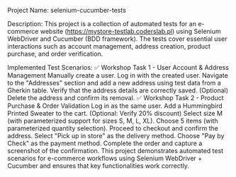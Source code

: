 Project Name: selenium-cucumber-tests

Description:
This project is a collection of automated tests for an e-commerce website (https://mystore-testlab.coderslab.pl) using Selenium WebDriver and Cucumber (BDD framework). The tests cover essential user interactions such as account management, address creation, product purchase, and order verification.

Implemented Test Scenarios:
✅ Workshop Task 1 - User Account & Address Management
Manually create a user.
Log in with the created user.
Navigate to the "Addresses" section and add a new address using test data from a Gherkin table.
Verify that the address details are correctly saved.
(Optional) Delete the address and confirm its removal.
✅ Workshop Task 2 - Product Purchase & Order Validation
Log in as the same user.
Add a Hummingbird Printed Sweater to the cart. (Optional: Verify 20% discount)
Select size M (with parameterized support for sizes S, M, L, XL).
Choose 5 items (with parameterized quantity selection).
Proceed to checkout and confirm the address.
Select "Pick up in store" as the delivery method.
Choose "Pay by Check" as the payment method.
Complete the order and capture a screenshot of the confirmation.
This project demonstrates automated test scenarios for e-commerce workflows using Selenium WebDriver + Cucumber and ensures that key functionalities work correctly. 
